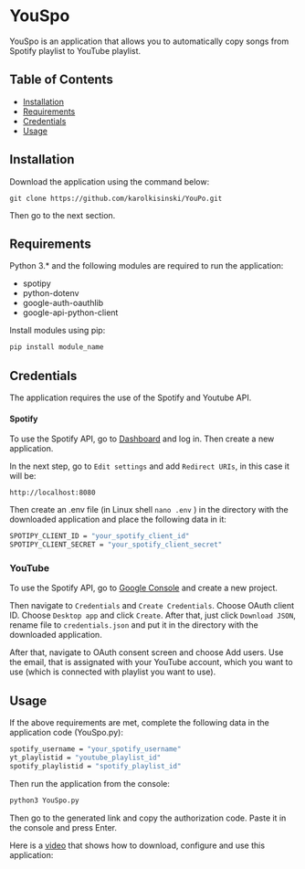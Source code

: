 # YouSpo

YouSpo is an application that allows you to automatically copy songs from Spotify playlist to YouTube playlist.

## Table of Contents

* [Installation](#installation)
* [Requirements](#requirements)
* [Credentials](#credentials)
* [Usage](#usage)

## Installation

Download the application using the command below:

`git clone https://github.com/karolkisinski/YouPo.git`

Then go to the next section.


## Requirements

Python 3.* and the following modules are required to run the application:

* spotipy
* python-dotenv
* google-auth-oauthlib
* google-api-python-client

Install modules using pip:

```sh
pip install module_name
```

## Credentials

The application requires the use of the Spotify and Youtube API.

#### Spotify

To use the Spotify API, go to [Dashboard](https://developer.spotify.com/dashboard) and log in. Then create a new application.

In the next step, go to `Edit settings` and add `Redirect URIs`, in this case it will be:

`http://localhost:8080`

Then create an .env file (in Linux shell `nano .env` ) in the directory with the downloaded application and place the following data in it:

```sh
SPOTIPY_CLIENT_ID = "your_spotify_client_id"
SPOTIPY_CLIENT_SECRET = "your_spotify_client_secret"
```

### YouTube

To use the Spotify API, go to [Google Console](https://console.cloud.google.com) and create a new project.

Then navigate to `Credentials` and `Create Credentials`.
Choose OAuth client ID. Choose `Desktop app` and click `Create`.
After that, just click `Download JSON`, rename file to `credentials.json` and put it in the directory with the downloaded application.

After that, navigate to OAuth consent screen and choose Add users. Use the email, that is assignated with your YouTube account, which you want to use (which is connected with playlist you want to use).

## Usage

If the above requirements are met, complete the following data in the application code (YouSpo.py):

```sh
spotify_username = "your_spotify_username"
yt_playlistid = "youtube_playlist_id"
spotify_playlistid = "spotify_playlist_id"
```

Then run the application from the console:

```sh
python3 YouSpo.py
```

Then go to the generated link and copy the authorization code. 
Paste it in the console and press Enter.

Here is a [video](https://youtu.be/4dhAyLSJiJ4) that shows how to download, configure and use this application:





